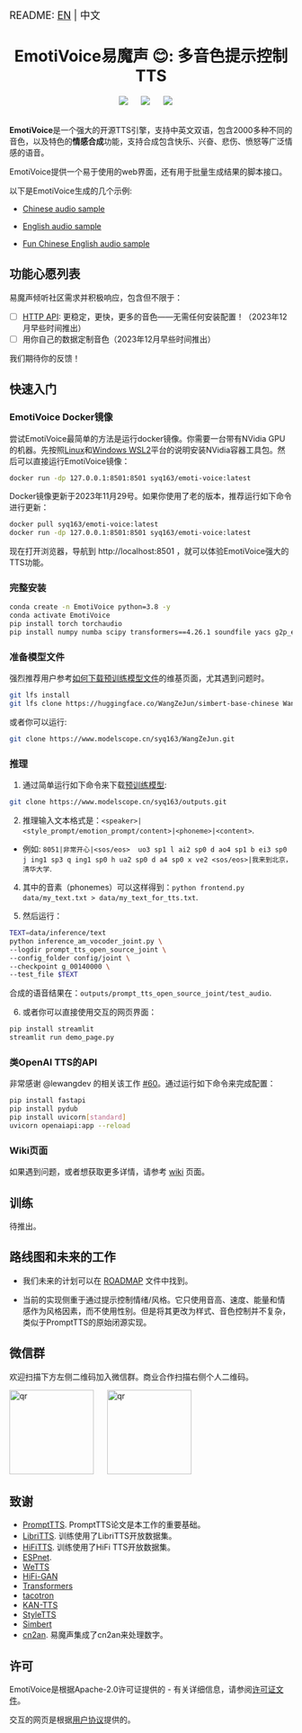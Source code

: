 <font size=4> README: <a href="./README.md">EN</a> | 中文  </font>


<div align="center">
    <h1>EmotiVoice易魔声 😊: 多音色提示控制TTS</h1>
</div>

<div align="center">
    <a href="./README.md"><img src="https://img.shields.io/badge/README-EN-red"></a>
    &nbsp;&nbsp;&nbsp;&nbsp;
    <a href="./LICENSE"><img src="https://img.shields.io/badge/license-Apache--2.0-yellow"></a>
    &nbsp;&nbsp;&nbsp;&nbsp;
    <a href="https://twitter.com/YDopensource"><img src="https://img.shields.io/badge/follow-%40YDOpenSource-1DA1F2?logo=twitter&style={style}"></a>
    &nbsp;&nbsp;&nbsp;&nbsp;
</div>
<br>


**EmotiVoice**是一个强大的开源TTS引擎，支持中英文双语，包含2000多种不同的音色，以及特色的**情感合成**功能，支持合成包含快乐、兴奋、悲伤、愤怒等广泛情感的语音。

EmotiVoice提供一个易于使用的web界面，还有用于批量生成结果的脚本接口。

以下是EmotiVoice生成的几个示例:

- [Chinese audio sample](https://github.com/netease-youdao/EmotiVoice/assets/3909232/6426d7c1-d620-4bfc-ba03-cd7fc046a4fb)
  
- [English audio sample](https://github.com/netease-youdao/EmotiVoice/assets/3909232/8f272eba-49db-493b-b479-2d9e5a419e26)
  
- [Fun Chinese English audio sample](https://github.com/netease-youdao/EmotiVoice/assets/3909232/a0709012-c3ef-4182-bb0e-b7a2ba386f1c)

## 功能心愿列表

易魔声倾听社区需求并积极响应，包含但不限于：

- [ ] [HTTP API](https://github.com/netease-youdao/EmotiVoice/wiki/HTTP-API): 更稳定，更快，更多的音色——无需任何安装配置！（2023年12月早些时间推出）
- [ ] 用你自己的数据定制音色（2023年12月早些时间推出）

我们期待你的反馈！

## 快速入门

### EmotiVoice Docker镜像

尝试EmotiVoice最简单的方法是运行docker镜像。你需要一台带有NVidia GPU的机器。先按照[Linux](https://www.server-world.info/en/note?os=Ubuntu_22.04&p=nvidia&f=2)和[Windows WSL2](https://zhuanlan.zhihu.com/p/653173679)平台的说明安装NVidia容器工具包。然后可以直接运行EmotiVoice镜像：

```sh
docker run -dp 127.0.0.1:8501:8501 syq163/emoti-voice:latest
```

Docker镜像更新于2023年11月29号。如果你使用了老的版本，推荐运行如下命令进行更新：
```sh
docker pull syq163/emoti-voice:latest
docker run -dp 127.0.0.1:8501:8501 syq163/emoti-voice:latest
```

现在打开浏览器，导航到 http://localhost:8501 ，就可以体验EmotiVoice强大的TTS功能。

### 完整安装

```sh
conda create -n EmotiVoice python=3.8 -y
conda activate EmotiVoice
pip install torch torchaudio
pip install numpy numba scipy transformers==4.26.1 soundfile yacs g2p_en jieba pypinyin
```

### 准备模型文件

强烈推荐用户参考[如何下载预训练模型文件](https://github.com/netease-youdao/EmotiVoice/wiki/Pretrained-models)的维基页面，尤其遇到问题时。

```sh
git lfs install
git lfs clone https://huggingface.co/WangZeJun/simbert-base-chinese WangZeJun/simbert-base-chinese
```

或者你可以运行:
```sh
git clone https://www.modelscope.cn/syq163/WangZeJun.git
```

### 推理

1. 通过简单运行如下命令来下载[预训练模型](https://drive.google.com/drive/folders/1y6Xwj_GG9ulsAonca_unSGbJ4lxbNymM?usp=sharing):

```sh
git clone https://www.modelscope.cn/syq163/outputs.git
```

2. 推理输入文本格式是：`<speaker>|<style_prompt/emotion_prompt/content>|<phoneme>|<content>`. 

  - 例如: `8051|非常开心|<sos/eos>  uo3 sp1 l ai2 sp0 d ao4 sp1 b ei3 sp0 j ing1 sp3 q ing1 sp0 h ua2 sp0 d a4 sp0 x ve2 <sos/eos>|我来到北京，清华大学`.
4. 其中的音素（phonemes）可以这样得到：`python frontend.py data/my_text.txt > data/my_text_for_tts.txt`.

5. 然后运行：
```sh
TEXT=data/inference/text
python inference_am_vocoder_joint.py \
--logdir prompt_tts_open_source_joint \
--config_folder config/joint \
--checkpoint g_00140000 \
--test_file $TEXT
```
合成的语音结果在：`outputs/prompt_tts_open_source_joint/test_audio`.

6. 或者你可以直接使用交互的网页界面：
```sh
pip install streamlit
streamlit run demo_page.py
```

### 类OpenAI TTS的API

非常感谢 @lewangdev 的相关该工作 [#60](./issues/60)。通过运行如下命令来完成配置：

```sh
pip install fastapi
pip install pydub
pip install uvicorn[standard]
uvicorn openaiapi:app --reload
```

### Wiki页面

如果遇到问题，或者想获取更多详情，请参考 [wiki](https://github.com/netease-youdao/EmotiVoice/wiki) 页面。

## 训练

待推出。

## 路线图和未来的工作

- 我们未来的计划可以在 [ROADMAP](./ROADMAP.md) 文件中找到。

- 当前的实现侧重于通过提示控制情绪/风格。它只使用音高、速度、能量和情感作为风格因素，而不使用性别。但是将其更改为样式、音色控制并不复杂，类似于PromptTTS的原始闭源实现。

## 微信群

欢迎扫描下方左侧二维码加入微信群。商业合作扫描右侧个人二维码。

<img src="https://github.com/netease-youdao/EmotiVoice/assets/49354974/cc3f4c8b-8369-4e50-89cc-e40d27a6bdeb" alt="qr" width="150"/>
&nbsp;&nbsp;&nbsp;&nbsp;
<img src="https://github.com/netease-youdao/EmotiVoice/assets/3909232/94ee0824-0304-4487-8682-664fafd09cdf" alt="qr" width="150"/>

## 致谢

- [PromptTTS](https://speechresearch.github.io/prompttts/). PromptTTS论文是本工作的重要基础。
- [LibriTTS](https://www.openslr.org/60/). 训练使用了LibriTTS开放数据集。
- [HiFiTTS](https://www.openslr.org/109/). 训练使用了HiFi TTS开放数据集。
- [ESPnet](https://github.com/espnet/espnet). 
- [WeTTS](https://github.com/wenet-e2e/wetts)
- [HiFi-GAN](https://github.com/jik876/hifi-gan)
- [Transformers](https://github.com/huggingface/transformers)
- [tacotron](https://github.com/keithito/tacotron)
- [KAN-TTS](https://github.com/alibaba-damo-academy/KAN-TTS)
- [StyleTTS](https://github.com/yl4579/StyleTTS)
- [Simbert](https://github.com/ZhuiyiTechnology/simbert)
- [cn2an](https://github.com/Ailln/cn2an). 易魔声集成了cn2an来处理数字。

## 许可

EmotiVoice是根据Apache-2.0许可证提供的 - 有关详细信息，请参阅[许可证文件](./LICENSE)。

交互的网页是根据[用户协议](./EmotiVoice_UserAgreement_易魔声用户协议.pdf)提供的。
